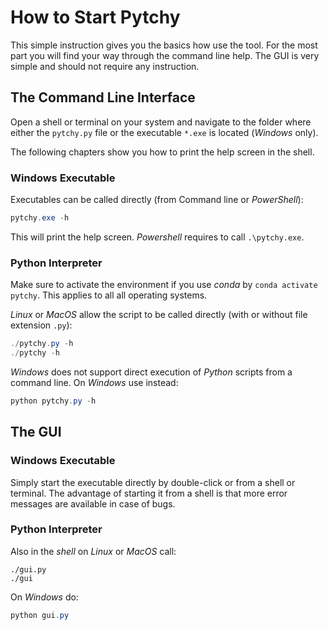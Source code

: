 # How to Start Pytchy

This simple instruction gives you the basics how use the tool.
For the most part you will find your way through the command line help.
The GUI is very simple and should not require any instruction.

## The Command Line Interface

Open a shell or terminal on your system and navigate to the folder
where either the `pytchy.py` file or the executable `*.exe` is 
located (_Windows_ only).

The following chapters show you how to print the help screen 
in the shell.

### Windows Executable
Executables can be called directly (from Command line or _PowerShell_):
```powershell
pytchy.exe -h
```
This will print the help screen.
_Powershell_ requires to call `.\pytchy.exe`.

### Python Interpreter
Make sure to activate the environment if you use _conda_ by `conda activate pytchy`.
This applies to all all operating systems.

*Linux* or *MacOS* allow the script to be called directly (with or without file extension `.py`):
```powershell
./pytchy.py -h
./pytchy -h
```

_Windows_ does not support direct execution of *Python* scripts 
from a command line. 
On *Windows* use instead:
```powershell
python pytchy.py -h
```

## The GUI
### Windows Executable
Simply start the executable directly by double-click or from a shell or terminal.
The advantage of starting it from a shell is that more error messages are
available in case of bugs.

### Python Interpreter
Also in the *shell* on *Linux* or *MacOS* call:
```
./gui.py
./gui
```
On *Windows* do:
```powershell
python gui.py
```
